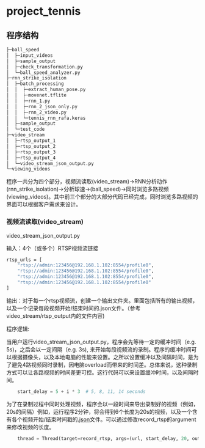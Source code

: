 # project_tennis

## 程序结构

```bash
├─ball_speed
│  ├─input_videos
│  ├─sample_output
│  ├─check_transformation.py
│  └─ball_speed_analyzer.py
├─rnn_strike_isolation
│  ├─batch_processing
│  │  ├─extract_human_pose.py
│  │  ├─movenet.tflite
│  │  ├─rnn_1.py
│  │  ├─rnn_2_json_only.py
│  │  ├─rnn_2_video.py
│  │  └─tennis_rnn_rafa.keras
│  ├─sample_output
│  └─test_code
├─video_stream
│  ├─rtsp_output_1
│  ├─rtsp_output_2
│  ├─rtsp_output_3
│  ├─rtsp_output_4
│  └─video_stream_json_output.py
└─viewing_videos
```
程序一共分为四个部分，视频流读取(video_stream)->RNN分析动作(rnn_strike_isolation)->分析球速->(ball_speed)->同时浏览多路视频(viewing_videos)。其中前三个部分的大部分代码已经完成，同时浏览多路视频的界面可以根据客户需求来设计。

### 视频流读取(video_stream)

video_stream_json_output.py

输入：4个（或多个）RTSP视频流链接
```bash
rtsp_urls = [
    "rtsp://admin:123456@192.168.1.102:8554/profile0",
    "rtsp://admin:123456@192.168.1.102:8554/profile0",
    "rtsp://admin:123456@192.168.1.102:8554/profile0",
    "rtsp://admin:123456@192.168.1.102:8554/profile0"
]
```
输出：对于每一个rtsp视频流，创建一个输出文件夹。里面包括所有的输出视频，以及一个记录每段视频开始/结束时间的.json文件。（参考video_stream/rtsp_output内的文件内容)

程序逻辑:

当用户运行video_stream_json_output.py，程序会先等待一定的缓冲时间（e.g. 5s)，之后会以一定间隔（e.g. 3s), 来开始每段视频流的录制。程序的缓冲时间可以根据摄像头，以及本地电脑的性能来设置。之所以设置缓冲以及间隔时间，是为了避免4路视频同时录制，因电脑overload而带来的时间差。总体来说，这种录制方式可以让各路视频的时间差更可控。这行代码可以来设置缓冲时间，以及间隔时间。
```python
    start_delay = 5 + i * 3  # 5, 8, 11, 14 seconds
```

为了在录制过程中同时处理视频，程序会以一段时间来导出录制好的视频（例如，20s的间隔）例如，运行程序2分钟，将会得到6个长度为20s的视频，以及一个含有各个视频开始/结束时间戳的[.json](https://github.com/YilinZhao6/project_tennis/blob/main/video_stream/rtsp_output_1/video_times.json)文件。可以通过修改record_rtsp的argument来修改视频的长度。
```python
    thread = Thread(target=record_rtsp, args=(url, start_delay, 20, output_folder))
```


